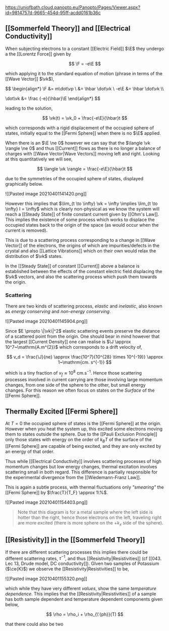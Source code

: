 https://uniofbath.cloud.panopto.eu/Panopto/Pages/Viewer.aspx?id=9814757d-9665-454d-95ff-acdd0161b36c

## [[Sommerfeld Theory]] and [[Electrical Conductivity]]

When subjecting electrons to a constant [[Electric Field]] $\E$ they undergo a the [[Lorentz Force]] given by

$$
\F = -e\E
$$

which applying it to the standard equation of motion (phrase in terms of the [[Wave Vector]] $\vk$),

$$
\begin{align*}
\F   &= m\dot\vp \\
     &= \hbar \dot\vk \\
-e\E &= \hbar \dot\vk \\\\

\dot\vk &= \frac {-e}{\hbar}\E
\end{align*}
$$

leading to the solution,

$$
\vk(t) = \vk_0 + \frac{-e\E}{\hbar}t
$$

which corresponds with a rigid displacement of the occupied sphere of states, initially equal to the [[Fermi Sphere]] when there is no $\E$ applied.

When there is an $\E \ne 0$ however we can say that the $\langle \vk \rangle \ne 0$ and thus [[Current]] flows as there is no longer a balance of charges with [[Wave Vector|Wave Vectors]] moving left and right. Looking at this quantitatively we will see,

$$
\langle \vk \rangle = \frac{-e\E}{\hbar}t
$$

due to the symmetries of the occupied sphere of states, displayed graphically below.

![[Pasted image 20210401141420.png]]

However this implies that $\lim_{t \to \infty} \vk = \infty \implies \lim_{t \to \infty} I = \infty$ which is clearly non-physical as we know the system will reach a [[Steady State]] of finite constant current given by [[Ohm's Law]]. This implies the existence of some process which works to displace the occupied states back to the origin of the space (as would occur when the current is removed).

This is due to a scattering process corresponding to a change in [[Wave Vector]] of the electrons, the origins of which are impurities/defects in the crystal and also [[Lattice Vibrations]] which on their own would relax the distribution of $\vk$ states.

In the [[Steady State]] of constant [[Current]] above a balance is established between the effects of the constant electric field displacing the $\vk$ vectors, and also the scattering process which push them towards the origin.

### Scattering

There are two kinds of scattering process, *elastic* and *inelastic*, also known as *energy conserving* and *non-energy conserving*.

![[Pasted image 20210401145904.png]]

Since $E \propto \|\vk\|^2$ elastic scattering events preserve the distance of a scattered point from the origin. One should bear in mind however that the largest [[Current Density]] one can realise is $\J \approx 10^7~\mathrm{A.m^{2}}$ which corresponds to a drift velocity of,

$$
v_d = \frac{\J}{ne} \approx \frac{10^7}{10^{28} \times 10^{-19}} \approx 1~\mathrm{cm. s^{-1}}
$$

which is a tiny fraction of $v_f \approx 10^8~\mathrm{cm. s^{-1}}$. Hence those scattering processes involved in current carrying are those involving large momentum changes, from one side of the sphere to the other, but small energy changes. For this reason we often focus on states on the *Surface* of the [[Fermi Sphere]].

## Thermally Excited [[Fermi Sphere]]

At $T = 0$ the occupied sphere of states is the [[Fermi Sphere]] at the origin. However when you heat the system up, this excited some electrons moving them to states outside the sphere. Due to the [[Pauli Exclusion Principle]] only those states with energy on the order of $k_BT$ of the surface of the [[Fermi Sphere]] are capable of being excited, and they are only excited by an energy of that order.

Thus while [[Electrical Conductivity]] involves scattering processes of high momentum changes but low energy changes, thermal excitation involves scattering small in both regard. This difference is partially responsible for the experimental divergence from the [[Wiedemann-Franz Law]].

This is again a subtle process, with thermal fluctuations only *"smearing"* the [[Fermi Sphere]] by $\frac{T}{T_F} \approx 1\%$.

![[Pasted image 20210401154403.png]]

> Note that this diagram is for a metal sample where the left side is hotter than the right, hence those electrons on the left, traveling right are more excited (there is more sphere on the $+k_x$ side of the sphere).

## [[Resistivity]] in the [[Sommerfeld Theory]]

If there are different scattering processes this implies there could be different scattering rates, $\tau^{-1}$, and thus [[Resistivity|Resistivities]] (cf [[043. Lec 13, Drude model, DC conductivity]]). GIven two samples of Potassium ($\ce{K}$) we observe the [[Resistivity|Resistivities]] to be,

![[Pasted image 20210401155320.png]]

which while they have very different *values*, show the same *temperature dependence*. This implies that the [[Resistivity|Resistivities]] of a sample has both sample dependent and temperature dependent components given below,

$$
\rho = \rho_i + \rho_{\'{ph}}(T)
$$

that there could also be two 

